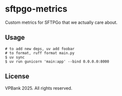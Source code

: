 # sftpgo-metrics

Custom metrics for SFTPGo that we actually care about.

## Usage

```
# to add new deps, uv add foobar
# to format, ruff format main.py
$ uv sync
$ uv run gunicorn 'main:app' --bind 0.0.0.0:8000
```

## License

VPBank 2025. All rights reserved.
